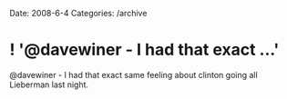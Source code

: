 Date: 2008-6-4
Categories: /archive

# ! '@davewiner - I had that exact ...'

@davewiner - I had that exact same feeling about clinton going all Lieberman last night.
